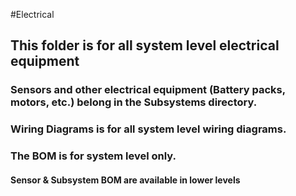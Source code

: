#Electrical

## This folder is for all system level electrical equipment


### Sensors and other electrical equipment (Battery packs, motors, etc.) belong in the Subsystems directory.

### Wiring Diagrams is for all system level wiring diagrams.

### The BOM is for system level only.  
#### Sensor & Subsystem BOM are available in lower levels